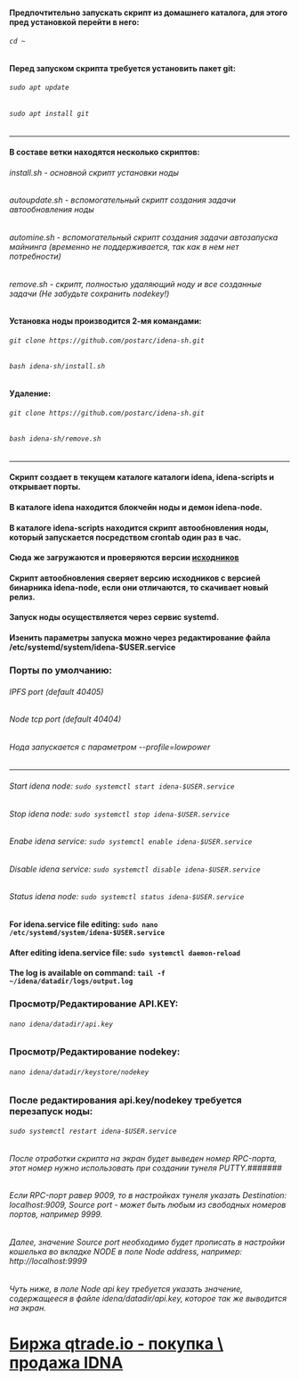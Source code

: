 #### Предпочтительно запускать скрипт из домашнего каталога, для этого пред установкой перейти в него:
###### `cd ~`
#### Перед запуском скрипта требуется установить пакет git:
###### `sudo apt update`
###### `sudo apt install git`
*****************************************************
#### В составе ветки находятся несколько скриптов:
###### install.sh - основной скрипт установки ноды
###### autoupdate.sh - вспомогательный скрипт создания задачи автообновления ноды
###### automine.sh - вспомогательный скрипт создания задачи автозапуска майнинга (временно не поддерживается, так как в нем нет потребности)
###### remove.sh - скрипт, полностью удаляющий ноду и все созданные задачи (Не забудьте сохранить nodekey!)

#### Установка ноды производится 2-мя командами:
###### `git clone https://github.com/postarc/idena-sh.git`
###### `bash idena-sh/install.sh`

#### Удаление:
###### `git clone https://github.com/postarc/idena-sh.git`
###### `bash idena-sh/remove.sh`
******************************************************
#### Скрипт создает в текущем каталоге каталоги idena, idena-scripts и открывает порты.
#### В каталоге idena находится блокчейн ноды и демон idena-node.
#### В каталоге idena-scripts находится скрипт автообновления ноды, который запускается посредством crontab один раз в час.
#### Сюда же загружаются и проверяются версии [исходников](https://github.com/idena-network/idena-go.git)
#### Скрипт автообновления сверяет версию исходников с версией бинарника idena-node, если они отличаются, то скачивает новый релиз.
#### Запуск ноды осуществляется через сервис systemd.
#### Изенить параметры запуска можно через редактирование файла /etc/systemd/system/idena-$USER.service
### Порты по умолчанию:
###### IPFS port (default 40405)
###### Node tcp port (default 40404)
###### Нода запускается с параметром --profile=lowpower
***
###### Start idena node:     `sudo systemctl start idena-$USER.service`
###### Stop idena node:      `sudo systemctl stop idena-$USER.service`
###### Enabe idena service:  `sudo systemctl enable idena-$USER.service`
###### Disable idena service:  `sudo systemctl disable idena-$USER.service`
###### Status idena node:      `sudo systemctl status idena-$USER.service`

#### For idena.service file editing:   `sudo nano /etc/systemd/system/idena-$USER.service`
#### After editing idena.service file: `sudo systemctl daemon-reload`
#### The log is available on command:  `tail -f ~/idena/datadir/logs/output.log`

### Просмотр/Редактирование API.KEY:
###### `nano idena/datadir/api.key`
### Просмотр/Редактирование nodekey:
###### `nano idena/datadir/keystore/nodekey`
### После редактирования api.key/nodekey требуется перезапуск ноды:
###### `sudo systemctl restart idena-$USER.service`

###### После отработки скрипта на экран будет выведен номер RPC-порта, этот номер нужно использовать при создании тунеля PUTTY.####### 
###### Если RPC-порт равер 9009, то в настройках тунеля указать Destination: localhost:9009, Source port - может быть любым из свободных номеров портов, например 9999.
###### Далее, значение Source port необходимо будет прописать в настройки кошелька во вкладке NODE в поле Node address, например: http://localhost:9999
###### Чуть ниже, в поле Node api key требуется указать значение, содержащееся в файле idena/datadir/api.key, которое так же выводится на экран.

# [Биржа qtrade.io - покупка \ продажа IDNA](https://qtrade.io/?ref=DW246DSMGU2E)
